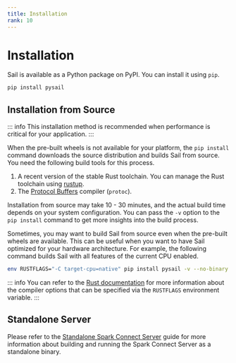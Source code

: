 ```yaml
---
title: Installation
rank: 10
---
```


# Installation

Sail is available as a Python package on PyPI. You can install it using `pip`.

```bash
pip install pysail
```

## Installation from Source

::: info
This installation method is recommended when performance is critical for your application.
:::

When the pre-built wheels is not available for your platform, the `pip install` command downloads the source distribution
and builds Sail from source. You need the following build tools for this process.

1. A recent version of the stable Rust toolchain. You can manage the Rust toolchain using [rustup](https://rustup.rs/).
2. The [Protocol Buffers](https://protobuf.dev/) compiler (`protoc`).

Installation from source may take 10 - 30 minutes, and the actual build time depends on your system configuration.
You can pass the `-v` option to the `pip install` command to get more insights into the build process.

Sometimes, you may want to build Sail from source even when the pre-built wheels are available.
This can be useful when you want to have Sail optimized for your hardware architecture.
For example, the following command builds Sail with all features of the current CPU enabled.

```bash
env RUSTFLAGS="-C target-cpu=native" pip install pysail -v --no-binary pysail
```

::: info
You can refer to the [Rust documentation](https://doc.rust-lang.org/rustc/codegen-options/index.html)
for more information about the compiler options that can be specified via the `RUSTFLAGS` environment variable.
:::

## Standalone Server

Please refer to the [Standalone Spark Connect Server](/development/recipes/spark-connect-server) guide for more information about building and running the Spark Connect Server as a standalone binary.
